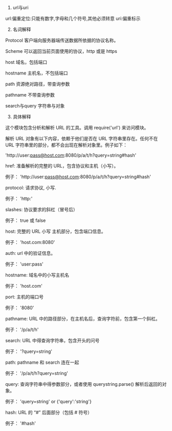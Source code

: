 1. url与uri

url:偏重定位:只能有数字,字母和几个符号,其他必须转意
uri:偏重标示


2. 名词解释

Protocol
客户端向服务器端传送数据所依据的协议名称。

Scheme
可以返回当前页面使用的协议，http 或是 https

host
域名，包括端口

hostname
主机名，不包括端口

path
资源绝对路径，带查询参数

pathname
不带查询参数

search与query
字符串与对象


3. 具体解释

这个模块包含分析和解析 URL 的工具。调用 require('url') 来访问模块。

解析 URL 对象有以下内容，依赖于他们是否在 URL 字符串里存在。任何不在 URL 字符串里的部分，都不会出现在解析对象里。例子如下：

'http://user:pass@host.com:8080/p/a/t/h?query=string#hash'

href: 准备解析的完整的 URL，包含协议和主机（小写）。

例子： 'http://user:pass@host.com:8080/p/a/t/h?query=string#hash'

protocol: 请求协议, 小写.

例子： 'http:'

slashes: 协议要求的斜杠（冒号后）

例子： true 或 false

host: 完整的 URL 小写 主机部分，包含端口信息。

例子： 'host.com:8080'

auth: url 中的验证信息。

例子： 'user:pass'

hostname: 域名中的小写主机名

例子： 'host.com'

port: 主机的端口号

例子： '8080'

pathname: URL 中的路径部分，在主机名后，查询字符前，包含第一个斜杠。

例子： '/p/a/t/h'

search: URL 中得查询字符串，包含开头的问号

例子： '?query=string'

path: pathname 和 search 连在一起

例子： '/p/a/t/h?query=string'

query: 查询字符串中得参数部分，或者使用 querystring.parse() 解析后返回的对象。

例子： 'query=string' or {'query':'string'}

hash: URL 的 “#” 后面部分（包括 # 符号）

例子： '#hash'